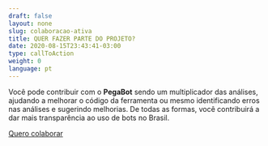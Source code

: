 ```yaml
---
draft: false
layout: none
slug: colaboracao-ativa
title: QUER FAZER PARTE DO PROJETO?
date: 2020-08-15T23:43:41-03:00
type: callToAction
weight: 0
language: pt
---
```

Você pode contribuir com o **PegaBot** sendo um multiplicador das análises, ajudando a melhorar o código da ferramenta ou mesmo identificando erros nas análises e sugerindo melhorias. De todas as formas, você contribuirá a dar mais transparência ao uso de bots no Brasil.

[Quero colaborar](colaborar)
